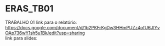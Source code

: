 # ERAS_TB01
TRABALHO 01
link para o relatório: https://docs.google.com/document/d/1b2PKFrKgDw3HHmPUZz4ofU6JIYvOAp736wY1sh5u1Bk/edit?usp=sharing
<br>
link para slides:
